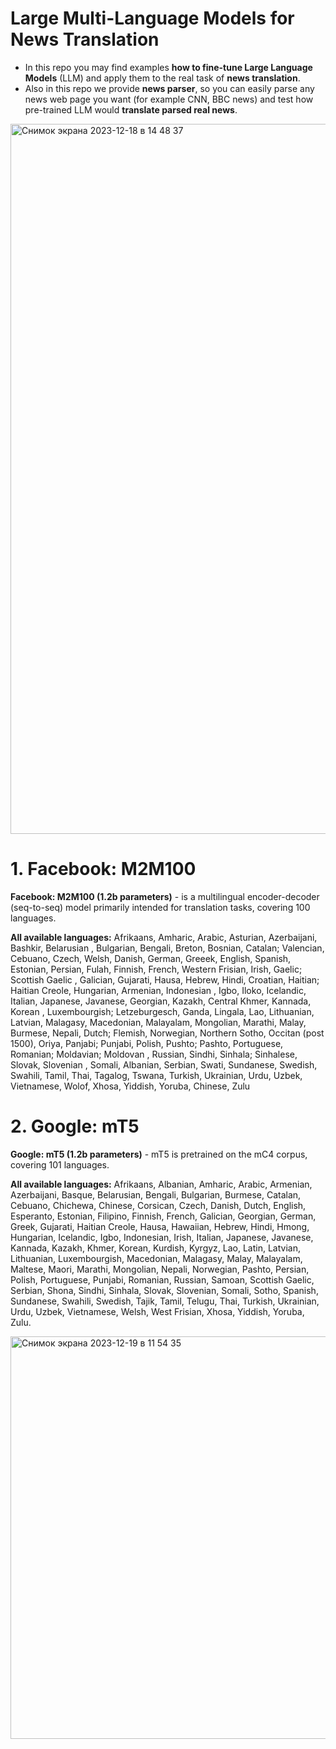 # Large Multi-Language Models for News Translation

* In this repo you may find examples __how to fine-tune Large Language Models__ (LLM) and apply them to the real task of __news translation__.
* Also in this repo we provide __news parser__, so you can easily parse any news web page you want (for example CNN, BBC news) and test how pre-trained LLM would __translate parsed real news__.

<img width="1136" alt="Снимок экрана 2023-12-18 в 14 48 37" src="https://github.com/anafisa/Text2Text-Transformer/assets/30799388/1350c467-6ca4-47ca-8077-c1cfa0118c6f">


# __1. Facebook: M2M100__ 

__Facebook: M2M100 (1.2b parameters)__ - is a multilingual encoder-decoder (seq-to-seq) model primarily intended for translation tasks, covering 100 languages.

__All available languages:__ Afrikaans, Amharic, Arabic, Asturian, Azerbaijani, Bashkir, Belarusian , Bulgarian, Bengali, Breton, Bosnian, Catalan; Valencian, Cebuano, Czech, Welsh, Danish, German, Greeek, English, Spanish, Estonian, Persian, Fulah, Finnish, French, Western Frisian, Irish, Gaelic; Scottish Gaelic , Galician, Gujarati, Hausa, Hebrew, Hindi, Croatian, Haitian; Haitian Creole, Hungarian, Armenian, Indonesian , Igbo, Iloko, Icelandic, Italian, Japanese, Javanese, Georgian, Kazakh, Central Khmer, Kannada, Korean , Luxembourgish; Letzeburgesch, Ganda, Lingala, Lao, Lithuanian, Latvian, Malagasy, Macedonian, Malayalam, Mongolian, Marathi, Malay, Burmese, Nepali, Dutch; Flemish, Norwegian, Northern Sotho, Occitan (post 1500), Oriya, Panjabi; Punjabi, Polish, Pushto; Pashto, Portuguese, Romanian; Moldavian; Moldovan , Russian, Sindhi, Sinhala; Sinhalese, Slovak, Slovenian , Somali, Albanian, Serbian, Swati, Sundanese, Swedish, Swahili, Tamil, Thai, Tagalog, Tswana, Turkish, Ukrainian, Urdu, Uzbek, Vietnamese, Wolof, Xhosa, Yiddish, Yoruba, Chinese, Zulu 


# __2. Google: mT5__ 

__Google: mT5 (1.2b parameters)__ - mT5 is pretrained on the mC4 corpus, covering 101 languages.

__All available languages:__ Afrikaans, Albanian, Amharic, Arabic, Armenian, Azerbaijani, Basque, Belarusian, Bengali, Bulgarian, Burmese, Catalan, Cebuano, Chichewa, Chinese, Corsican, Czech, Danish, Dutch, English, Esperanto, Estonian, Filipino, Finnish, French, Galician, Georgian, German, Greek, Gujarati, Haitian Creole, Hausa, Hawaiian, Hebrew, Hindi, Hmong, Hungarian, Icelandic, Igbo, Indonesian, Irish, Italian, Japanese, Javanese, Kannada, Kazakh, Khmer, Korean, Kurdish, Kyrgyz, Lao, Latin, Latvian, Lithuanian, Luxembourgish, Macedonian, Malagasy, Malay, Malayalam, Maltese, Maori, Marathi, Mongolian, Nepali, Norwegian, Pashto, Persian, Polish, Portuguese, Punjabi, Romanian, Russian, Samoan, Scottish Gaelic, Serbian, Shona, Sindhi, Sinhala, Slovak, Slovenian, Somali, Sotho, Spanish, Sundanese, Swahili, Swedish, Tajik, Tamil, Telugu, Thai, Turkish, Ukrainian, Urdu, Uzbek, Vietnamese, Welsh, West Frisian, Xhosa, Yiddish, Yoruba, Zulu.

<img width="644" alt="Снимок экрана 2023-12-19 в 11 54 35" src="https://github.com/anafisa/Text2Text-Transformer/assets/30799388/c5a9dd4a-8258-4e58-a437-2f2a3a679b50">
